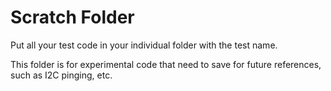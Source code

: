 # Scratch Folder

Put all your test code in your individual folder with the test name.

This folder is for experimental code that need to save for future references, such as I2C pinging, etc.